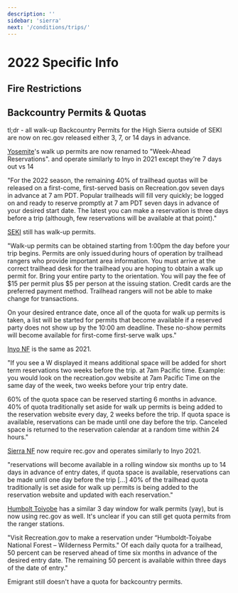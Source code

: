 ```yaml
---
description: ''
sidebar: 'sierra'
next: '/conditions/trips/'
---
```


# 2022 Specific Info

## Fire Restrictions

## Backcountry Permits & Quotas

tl;dr - all walk-up Backcountry Permits for the High Sierra outside of SEKI are now on rec.gov released either 3, 7, or 14 days in advance.

[Yosemite](https://www.nps.gov/yose/planyourvisit/wpres.htm)'s walk up permits are now renamed to "Week-Ahead Reservations".  and operate similarly to Inyo in 2021 except they're 7 days out vs 14

"For the 2022 season, the remaining 40% of trailhead quotas will be released on a first-come, first-served basis on Recreation.gov seven days in advance at 7 am PDT. Popular trailheads will fill very quickly; be logged on and ready to reserve promptly at 7 am PDT seven days in advance of your desired start date. The latest you can make a reservation is three days before a trip (although, few reservations will be available at that point)."

[SEKI](https://www.nps.gov/seki/planyourvisit/wilderness_permits.htm) still has walk-up permits.

"Walk-up permits can be obtained starting from 1:00pm the day before your trip begins. Permits are only issued during hours of operation by trailhead rangers who provide important area information. You must arrive at the correct trailhead desk for the trailhead you are hoping to obtain a walk up permit for. Bring your entire party to the orientation. You will pay the fee of $15 per permit plus $5 per person at the issuing station. Credit cards are the preferred payment method. Trailhead rangers will not be able to make change for transactions. 

On your desired entrance date, once all of the quota for walk up permits is taken, a list will be started for permits that become available if a reserved party does not show up by the 10:00 am deadline. These no-show permits will become available for first-come first-serve walk ups."

[Inyo NF](https://www.fs.usda.gov/detail/inyo/passes-permits/recreation/?cid=fsbdev3_003808) is the same as 2021.

"If you see a W displayed it means additional space will be added for short term reservations two weeks before the trip. at 7am Pacific time.  Example: you would look on the recreation.gov website at 7am Pacific Time on the same day of the week, two weeks before your trip entry date.

60% of the quota space can be reserved starting 6 months in advance.
40% of quota traditionally set aside for walk up permits is being added to the reservation website every day, 2 weeks before the trip.
If quota space is available, reservations can be made until one day before the trip.
Canceled space is returned to the reservation calendar at a random time within 24 hours."

[Sierra NF](https://www.fs.usda.gov/detail/sierra/passes-permits/?cid=fsbdev7_018115) now require rec.gov and operates similarly to Inyo 2021.

"reservations will become available in a rolling window six months up to 14 days in advance of entry dates, if quota space is available, reservations can be made until one day before the trip [...] 40% of  the trailhead quota traditionally is set aside for walk up permits is being added to the reservation website and updated with each reservation."

[Humbolt Toiyobe](https://www.fs.usda.gov/detail/htnf/passes-permits/?cid=fseprd673368) has a similar 3 day window for walk permits (yay), but is now using rec.gov as well. It's unclear if you can still get quota permits from the ranger stations.

"Visit Recreation.gov to make a reservation under “Humboldt-Toiyabe National Forest – Wilderness Permits." Of each daily quota for a trailhead, 50 percent can be reserved ahead of time six months in advance of the desired entry date. The remaining 50 percent is available within three days of the date of entry." 

Emigrant still doesn't have a quota for backcountry permits.